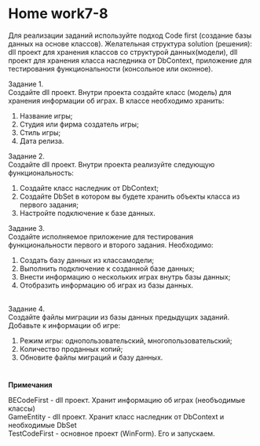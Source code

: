 # <b>Home work7-8</b>

Для реализации заданий используйте подход Code first (создание базы данных на основе классов). Желательная структура solution (решения): dll проект для хранения классов со структурой данных(модели), dll проект для хранения класса наследника от DbContext, приложение для тестирования функциональности (консольное или оконное).<br>

Задание 1.<br>
Создайте dll проект. Внутри проекта создайте класс (модель) для хранения информации об играх. В классе необходимо хранить:
<ol>
<li>Название игры;</li>
<li>Студия или фирма создатель игры;</li>
<li>Стиль игры;</li>
<li>Дата релиза.</li>
</ol>

Задание 2.<br>
Создайте dll проект. Внутри проекта реализуйте следующую функциональность:
<ol>
<li>Создайте класс наследник от DbContext;</li>
<li>Создайте DbSet в котором вы будете хранить объекты класса из первого задания;</li>
<li>Настройте подключение к базе данных.</li>
</ol>

Задание 3.<br>
Создайте исполняемое приложение для тестирования функциональности первого и второго задания. Необходимо:
<ol>
<li>Создать базу данных из классамодели;</li>
<li>Выполнить подключение к созданной базе данных;</li>
<li>Внести информацию о нескольких играх внутрь базы данных;</li>
<li>Отобразить информацию об играх из базы данных.</li>
</ol>

<br>Задание 4.<br>
Создайте файлы миграции из базы данных предыдущих заданий. Добавьте к информации об игре:
<ol>
<li>Режим игры: однопользовательский, многопользовательский;</li>
<li>Количество проданных копий;</li>
<li>Обновите файлы миграций и базу данных.</li>
</ol>

# 

<b>Примечания</b>

BECodeFirst - dll проект. Хранит информацию об играх (необъодимые классы)<br>
GameEntity - dll проект. Хранит класс наследник от DbContext и необходимые DbSet<br>
TestCodeFirst - основное проект (WinForm). Его и запускаем.<br>
